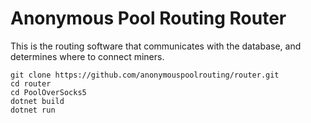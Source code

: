 # Anonymous Pool Routing Router

This is the routing software that communicates with the database, and determines where to connect miners.

```
git clone https://github.com/anonymouspoolrouting/router.git
cd router
cd PoolOverSocks5
dotnet build
dotnet run
```